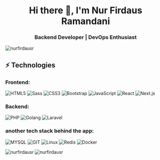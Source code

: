 <h1 align="center">Hi there 👋, I'm Nur Firdaus Ramandani</h1>
<h3 align="center">Backend Developer | DevOps Enthusiast</h3>

<p align="left"> 
  <img src="https://komarev.com/ghpvc/?username=nurfirdausr&label=Profile%20views&color=0e75b6&style=flat" alt="nurfirdausr" /> 
</p>



## ⚡ Technologies

<h3 align="left">Frontend:</h3>

![HTML5](https://img.shields.io/badge/-HTML5-E34F26?style=flat-square&logo=html5&logoColor=white)
![Sass](https://img.shields.io/badge/-Sass-CC6699?style=flat-square&logo=Sass&logoColor=white)
![CSS3](https://img.shields.io/badge/-CSS3-1572B6?style=flat-square&logo=css3&logoColor=white)
![Bootstrap](https://img.shields.io/badge/-Bootstrap-563D7C?style=flat-square&logo=bootstrap&logoColor=white)
![JavaScript](https://img.shields.io/badge/-JavaScript-black?style=flat-square&logo=javascript&logoColor=F7DF1E)
![React](https://img.shields.io/badge/-React-61DAFB?style=flat-square&logo=react&logoColor=white)
![Next.js](https://img.shields.io/badge/-Next.js-000000?style=flat-square&logo=next.js&logoColor=white)

<h3 align="left">Backend:</h3>

![PHP](https://img.shields.io/badge/-PHP-777BB4?style=flat-square&logo=php&logoColor=white)
![Golang](https://img.shields.io/badge/-Go-00ADD8?style=flat-square&logo=go&logoColor=white)
![Laravel](https://img.shields.io/badge/-Laravel-FF2D20?style=flat-square&logo=laravel&logoColor=white)


<h3 align="left">another tech stack behind the app:</h3>

![MYSQL](https://img.shields.io/badge/-MYSQL-4479A1?style=flat-square&logo=mysql&logoColor=white)
![GIT](https://img.shields.io/badge/-GIT-F05032?style=flat-square&logo=git&logoColor=white)
![Linux](https://img.shields.io/badge/-Linux-FCC624?style=flat-square&logo=linux&logoColor=white)
![Redis](https://img.shields.io/badge/-Redis-DC382D?style=flat-square&logo=redis&logoColor=white)
![Docker](https://img.shields.io/badge/-Docker-2496ED?style=flat-square&logo=docker&logoColor=white)



<p>
  <img align="left" src="https://github-readme-stats.vercel.app/api/top-langs/?username=nurfirdausr&show_icons=true&locale=en&layout=compact" alt="nurfirdausr" />
</p>

<p>
  <img align="center" src="https://github-readme-stats.vercel.app/api?username=nurfirdausr&show_icons=true&locale=en" alt="nurfirdausr" />
</p>
